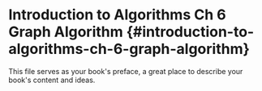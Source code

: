 # Introduction to Algorithms Ch 6 Graph Algorithm {#introduction-to-algorithms-ch-6-graph-algorithm}

This file serves as your book&#039;s preface, a great place to describe your book&#039;s content and ideas.